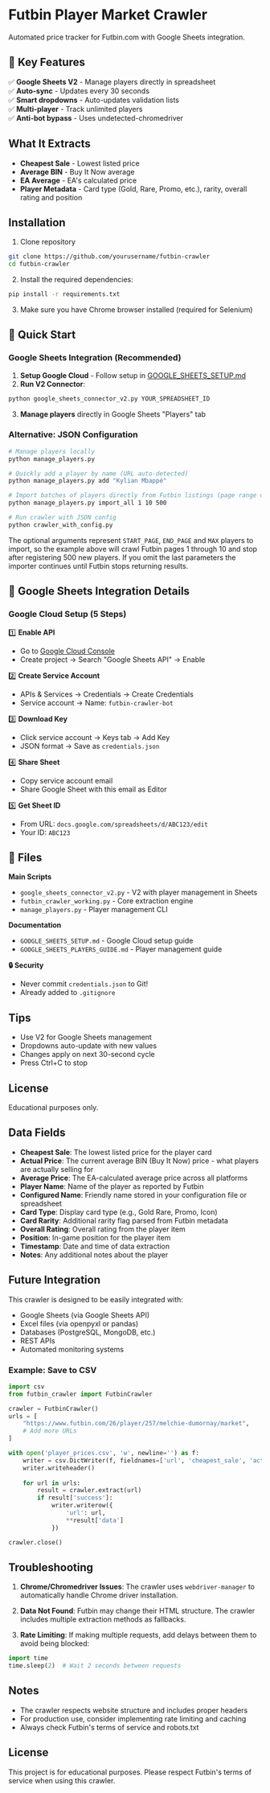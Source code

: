 # Futbin Player Market Crawler

Automated price tracker for Futbin.com with Google Sheets integration.

## 🎯 Key Features

✅ **Google Sheets V2** - Manage players directly in spreadsheet  
✅ **Auto-sync** - Updates every 30 seconds  
✅ **Smart dropdowns** - Auto-updates validation lists  
✅ **Multi-player** - Track unlimited players  
✅ **Anti-bot bypass** - Uses undetected-chromedriver

## What It Extracts

- **Cheapest Sale** - Lowest listed price
- **Average BIN** - Buy It Now average
- **EA Average** - EA's calculated price
- **Player Metadata** - Card type (Gold, Rare, Promo, etc.), rarity, overall rating and position

## Installation

1. Clone repository
```bash
git clone https://github.com/yourusername/futbin-crawler
cd futbin-crawler
```

2. Install the required dependencies:
```bash
pip install -r requirements.txt
```

3. Make sure you have Chrome browser installed (required for Selenium)

## 🚀 Quick Start

### Google Sheets Integration (Recommended)

1. **Setup Google Cloud** - Follow setup in [GOOGLE_SHEETS_SETUP.md](GOOGLE_SHEETS_SETUP.md)
2. **Run V2 Connector**:
```bash
python google_sheets_connector_v2.py YOUR_SPREADSHEET_ID
```
3. **Manage players** directly in Google Sheets "Players" tab

### Alternative: JSON Configuration

```bash
# Manage players locally
python manage_players.py

# Quickly add a player by name (URL auto-detected)
python manage_players.py add "Kylian Mbappé"

# Import batches of players directly from Futbin listings (page range optional)
python manage_players.py import_all 1 10 500

# Run crawler with JSON config
python crawler_with_config.py
```

The optional arguments represent `START_PAGE`, `END_PAGE` and `MAX` players to import, so the
example above will crawl Futbin pages 1 through 10 and stop after registering 500 new players. If
you omit the last parameters the importer continues until Futbin stops returning results.


## 🔗 Google Sheets Integration Details

### Google Cloud Setup (5 Steps)

1️⃣ **Enable API**
   - Go to [Google Cloud Console](https://console.cloud.google.com/)
   - Create project → Search "Google Sheets API" → Enable

2️⃣ **Create Service Account**
   - APIs & Services → Credentials → Create Credentials
   - Service account → Name: `futbin-crawler-bot`

3️⃣ **Download Key**
   - Click service account → Keys tab → Add Key
   - JSON format → Save as `credentials.json`

4️⃣ **Share Sheet**
   - Copy service account email
   - Share Google Sheet with this email as Editor

5️⃣ **Get Sheet ID**
   - From URL: `docs.google.com/spreadsheets/d/ABC123/edit`
   - Your ID: `ABC123`

## 📁 Files

**Main Scripts**
- `google_sheets_connector_v2.py` - V2 with player management in Sheets
- `futbin_crawler_working.py` - Core extraction engine
- `manage_players.py` - Player management CLI

**Documentation**
- `GOOGLE_SHEETS_SETUP.md` - Google Cloud setup guide
- `GOOGLE_SHEETS_PLAYERS_GUIDE.md` - Player management guide

**🔒 Security**
- Never commit `credentials.json` to Git!
- Already added to `.gitignore`

## Tips

- Use V2 for Google Sheets management
- Dropdowns auto-update with new values
- Changes apply on next 30-second cycle
- Press Ctrl+C to stop

## License

Educational purposes only.

## Data Fields

- **Cheapest Sale**: The lowest listed price for the player card
- **Actual Price**: The current average BIN (Buy It Now) price - what players are actually selling for
- **Average Price**: The EA-calculated average price across all platforms
- **Player Name**: Name of the player as reported by Futbin
- **Configured Name**: Friendly name stored in your configuration file or spreadsheet
- **Card Type**: Display card type (e.g., Gold Rare, Promo, Icon)
- **Card Rarity**: Additional rarity flag parsed from Futbin metadata
- **Overall Rating**: Overall rating from the player item
- **Position**: In-game position for the player item
- **Timestamp**: Date and time of data extraction
- **Notes**: Any additional notes about the player

## Future Integration

This crawler is designed to be easily integrated with:
- Google Sheets (via Google Sheets API)
- Excel files (via openpyxl or pandas)
- Databases (PostgreSQL, MongoDB, etc.)
- REST APIs
- Automated monitoring systems

### Example: Save to CSV

```python
import csv
from futbin_crawler import FutbinCrawler

crawler = FutbinCrawler()
urls = [
    "https://www.futbin.com/26/player/257/melchie-dumornay/market",
    # Add more URLs
]

with open('player_prices.csv', 'w', newline='') as f:
    writer = csv.DictWriter(f, fieldnames=['url', 'cheapest_sale', 'actual_price', 'average_price'])
    writer.writeheader()
    
    for url in urls:
        result = crawler.extract(url)
        if result['success']:
            writer.writerow({
                'url': url,
                **result['data']
            })

crawler.close()
```

## Troubleshooting

1. **Chrome/Chromedriver Issues**: The crawler uses `webdriver-manager` to automatically handle Chrome driver installation.

2. **Data Not Found**: Futbin may change their HTML structure. The crawler includes multiple extraction methods as fallbacks.

3. **Rate Limiting**: If making multiple requests, add delays between them to avoid being blocked:
```python
import time
time.sleep(2)  # Wait 2 seconds between requests
```

## Notes

- The crawler respects website structure and includes proper headers
- For production use, consider implementing rate limiting and caching
- Always check Futbin's terms of service and robots.txt

## License

This project is for educational purposes. Please respect Futbin's terms of service when using this crawler.

